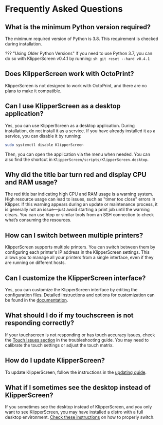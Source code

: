 # Frequently Asked Questions

## What is the minimum Python version required?

The minimum required version of Python is 3.8. This requirement is checked during installation.

??? "Using Older Python Versions"
    If you need to use Python 3.7, you can do so with KlipperScreen v0.4.1 by running:
    ```sh
    git reset --hard v0.4.1
    ```

## Does KlipperScreen work with OctoPrint?

KlipperScreen is not designed to work with OctoPrint, and there are no plans to make it compatible.

## Can I use KlipperScreen as a desktop application?

Yes, you can use KlipperScreen as a desktop application. During installation, do not install it as a service. If you have already installed it as a service, you can disable it by running:
```sh
sudo systemctl disable KlipperScreen
```
Then, you can open the application via the menu when needed. You can also find the shortcut in `KlipperScreen/scripts/KlipperScreen.desktop`.

## Why did the title bar turn red and display CPU and RAM usage?

The red title bar indicating high CPU and RAM usage is a warning system. High resource usage can lead to issues, such as "timer too close" errors in Klipper. If this warning appears during an update or maintenance process, it is generally not an issue—just avoid starting a print job until the warning clears. You can use htop or similar tools from an SSH connection to check what’s consuming the resources.

## How can I switch between multiple printers?

KlipperScreen supports multiple printers. You can switch between them by configuring each printer's IP address in the KlipperScreen settings. This allows you to manage all your printers from a single interface, even if they are running on different hosts.

## Can I customize the KlipperScreen interface?

Yes, you can customize the KlipperScreen interface by editing the configuration files. Detailed instructions and options for customization can be found in the [documentation](https://klipperscreen.github.io/KlipperScreen/).

## What should I do if my touchscreen is not responding correctly?

If your touchscreen is not responding or has touch accuracy issues, check the [Touch Issues section](Troubleshooting/Touch_issues.md) in the troubleshooting guide. You may need to calibrate the touch settings or adjust the touch matrix.

## How do I update KlipperScreen?

To update KlipperScreen, follow the instructions in the [updating guide](Updating.md).

## What if I sometimes see the desktop instead of KlipperScreen?

If you sometimes see the desktop instead of KlipperScreen, and you only want to see KlipperScreen, you may have installed a distro with a full desktop environment. [Check these instructions](Troubleshooting/Desktop.md) on how to properly switch.
